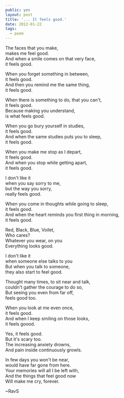 ```yaml
---
public: yes
layout: post
title: '... It feels good.'
date: 2012-01-22
tags:
  - poem 
---
```



The faces that you make,  
makes me feel good.  
And when a smile comes on that very face,  
it feels good.

When you forget something in between,  
it feels good.  
And then you remind me the same thing,  
it feels good.

When there is something to do, that you can't,  
it feels good.  
Because making you understand,  
is what feels good.

When you go bury yourself in studies,  
it feels good.  
And when the same studies puts you to sleep,  
it feels good.

When you make me stop as I depart,  
it feels good.  
And when you stop while getting apart,  
it feels good.

I don't like it   
when you say sorry to me,  
but the way you sorry,  
really feels good.

When you come in thoughts while going to sleep,  
it feels good.  
And when the heart reminds you first thing in morning,  
it feels good.

Red, Black, Blue, Voilet,  
Who cares?  
Whatever you wear, on you  
Everything looks good.

I don't like it   
when someone else talks to you  
But when you talk to someone,  
they also start to feel good.

Thought many times, to sit near and talk,  
couldn't gather the courage to do so,  
But seeing you even from far off,  
feels good too.

When you look at me even once,  
it feels good.  
And when I keep smiling on those looks,  
it feels goood.

Yes, it feels good.  
But it's scary too.  
The increasing anxiety drowns,  
And pain inside continuously growls.

In few days you won't be near,  
would have far gone from here.  
Your memories will all I be left with,  
And the things that feel good now  
Will make me cry, forever.

~RavS
